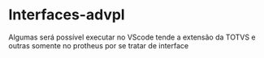 # Interfaces-advpl
Algumas será possível executar no VScode tende a extensão da TOTVS e outras somente no protheus por se tratar de interface 
